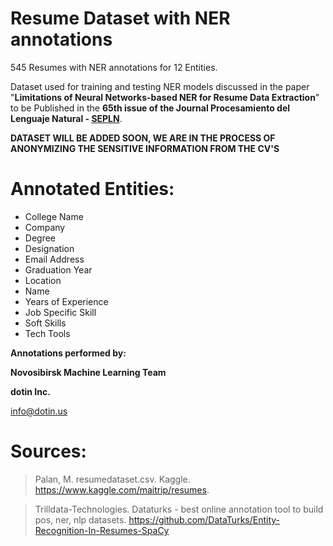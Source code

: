 # Resume Dataset with NER annotations
545 Resumes with NER annotations for 12 Entities.

Dataset used for training and testing NER models discussed in the paper "**Limitations of Neural Networks-based NER for Resume Data Extraction**" 
to be Published in the **65th issue of the Journal Procesamiento del Lenguaje Natural - [SEPLN](http://www.sepln.org/index.php/en)**.

**DATASET WILL BE ADDED SOON, WE ARE IN THE PROCESS OF ANONYMIZING THE SENSITIVE INFORMATION FROM THE CV'S**

Annotated Entities:
=================

* College Name
* Company
* Degree
* Designation
* Email Address
* Graduation Year
* Location
* Name
* Years of Experience
* Job Specific Skill
* Soft Skills
* Tech Tools

**Annotations performed by:**

**Novosibirsk Machine Learning Team** 

**dotin Inc.** 

info@dotin.us


Sources:
=================

> Palan, M. resumedataset.csv. Kaggle. https://www.kaggle.com/maitrip/resumes.

> Trilldata-Technologies. Dataturks - best online annotation tool to build pos, ner, nlp datasets.
    https://github.com/DataTurks/Entity-Recognition-In-Resumes-SpaCy
